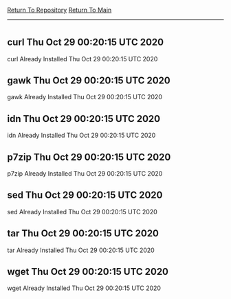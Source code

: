 [Return To Repository](https://github.com/deathbybandaid/piholeparser/)
[Return To Main](https://github.com/deathbybandaid/piholeparser/blob/master/RecentRunLogs/Mainlog.md)
____________________________________
# 
## curl Thu Oct 29 00:20:15 UTC 2020
curl Already Installed Thu Oct 29 00:20:15 UTC 2020
## gawk Thu Oct 29 00:20:15 UTC 2020
gawk Already Installed Thu Oct 29 00:20:15 UTC 2020
## idn Thu Oct 29 00:20:15 UTC 2020
idn Already Installed Thu Oct 29 00:20:15 UTC 2020
## p7zip Thu Oct 29 00:20:15 UTC 2020
p7zip Already Installed Thu Oct 29 00:20:15 UTC 2020
## sed Thu Oct 29 00:20:15 UTC 2020
sed Already Installed Thu Oct 29 00:20:15 UTC 2020
## tar Thu Oct 29 00:20:15 UTC 2020
tar Already Installed Thu Oct 29 00:20:15 UTC 2020
## wget Thu Oct 29 00:20:15 UTC 2020
wget Already Installed Thu Oct 29 00:20:15 UTC 2020
